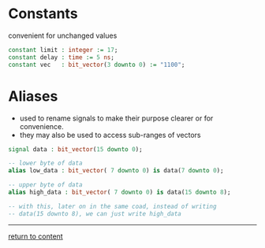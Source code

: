 # Constants

convenient for unchanged values
```vhdl
constant limit : integer := 17;
constant delay : time := 5 ns;
constant vec   : bit_vector(3 downto 0) := "1100";
```

# Aliases

- used to rename signals to make their purpose clearer or for convenience.
- they may also be used to access sub-ranges of vectors
```vhdl
signal data : bit_vector(15 downto 0);

-- lower byte of data
alias low_data : bit_vector( 7 downto 0) is data(7 downto 0);

-- upper byte of data
alias high_data : bit_vector( 7 downto 0) is data(15 downto 8);

-- with this, later on in the same coad, instead of writing 
-- data(15 downto 8), we can just write high_data
```

-----------------------
[return to content](https://github.com/Notes-MD/VHDL#vhdl-cheatsheet)
